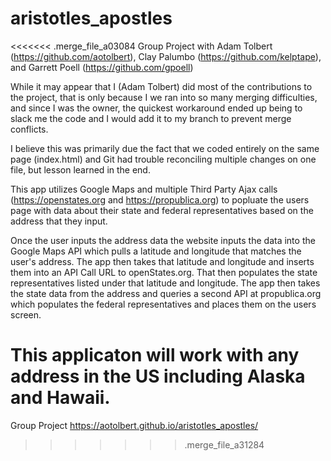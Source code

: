 # aristotles_apostles
<<<<<<< .merge_file_a03084
Group Project with Adam Tolbert (https://github.com/aotolbert), Clay Palumbo (https://github.com/kelptape), and Garrett Poell (https://github.com/gpoell)

While it may appear that I (Adam Tolbert) did most of the contributions to the project, that is only because I we ran into so many merging difficulties, and since I was the owner, the quickest workaround ended up being to slack me the code and I would add it to my branch to prevent merge conflicts.

I believe this was primarily due the fact that we coded entirely on the same page (index.html) and Git had trouble reconciling multiple changes on one file, but lesson learned in the end.

This app utilizes Google Maps and multiple Third Party Ajax calls (https://openstates.org and https://propublica.org) to popluate the users page with data about their state and federal representatives based on the address that they input. 

Once the user inputs the address data the website inputs the data into the Google Maps API which pulls a latitude and longitude that matches the user's address. The app then takes that latitude and longitude and inserts them into an API Call URL to openStates.org. That then populates the state representatives listed under that latitude and longitude. The app then takes the state data from the address and queries a second API at propublica.org which populates the federal representatives and places them on the users screen.

This applicaton will work with any address in the US including Alaska and Hawaii.
=======
Group Project
https://aotolbert.github.io/aristotles_apostles/
>>>>>>> .merge_file_a31284
